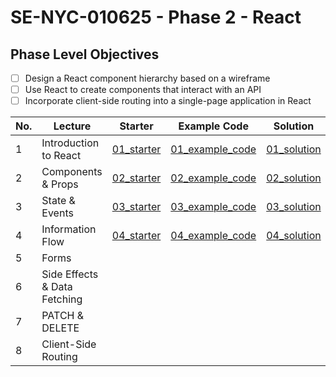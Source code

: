 # SE-NYC-010625 - Phase 2 - React

## Phase Level Objectives

- [ ] Design a React component hierarchy based on a wireframe
- [ ] Use React to create components that interact with an API
- [ ] Incorporate client-side routing into a single-page application in React

|No. | Lecture                          | Starter 	| Example Code 	| Solution 	|
|----|------------------------------	|:-----:	|--------	|---------	|
|1 | Introduction to React              |[01_starter](https://github.com/RikkuX491/SE-NYC-010625-Phase-2/tree/01_starter)|[01_example_code](https://github.com/RikkuX491/SE-NYC-010625-Phase-2/tree/01_example_code)|[01_solution](https://github.com/RikkuX491/SE-NYC-010625-Phase-2/tree/01_solution)|
|2 | Components & Props                 |[02_starter](https://github.com/RikkuX491/SE-NYC-010625-Phase-2/tree/02_starter)|[02_example_code](https://github.com/RikkuX491/SE-NYC-010625-Phase-2/tree/02_example_code)|[02_solution](https://github.com/RikkuX491/SE-NYC-010625-Phase-2/tree/02_solution)|
|3 | State & Events                     |[03_starter](https://github.com/RikkuX491/SE-NYC-010625-Phase-2/tree/03_starter)|[03_example_code](https://github.com/RikkuX491/SE-NYC-010625-Phase-2/tree/03_example_code)|[03_solution](https://github.com/RikkuX491/SE-NYC-010625-Phase-2/tree/03_solution)|
|4 | Information Flow                   |[04_starter](https://github.com/RikkuX491/SE-NYC-010625-Phase-2/tree/04_starter)|[04_example_code](https://github.com/RikkuX491/SE-NYC-010625-Phase-2/tree/04_example_code)|[04_solution](https://github.com/RikkuX491/SE-NYC-010625-Phase-2/tree/04_solution)|
|5 | Forms                              ||||
|6 | Side Effects & Data Fetching       ||||
|7 | PATCH & DELETE                     ||||
|8 | Client-Side Routing                ||||